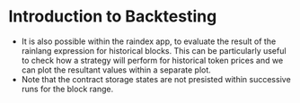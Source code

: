 # Introduction to Backtesting
- It is also possible within the raindex app, to evaluate the result of the rainlang expression for historical blocks. This can be particularly useful to check how a strategy will perform for historical token prices and we can plot the resultant values within a separate plot. 
- Note that the contract storage states are not presisted within successive runs for the block range.